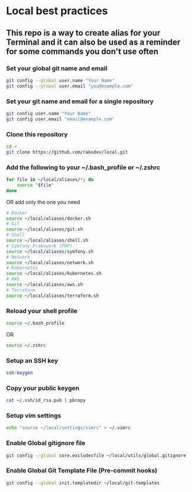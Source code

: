 # Local best practices

## This repo is a way to create alias for your Terminal and it can also be used as a reminder for some commands you don't use often

### Set your global git name and email

```bash
git config --global user.name "Your Name"
git config --global user.email "you@example.com"
```

### Set your git name and email for a single repository

```bash
git config user.name "Your Name"
git config user.email "email@example.com"
```

### Clone this repository

```bash
cd ~
git clone https://github.com/rakodev/local.git
```

### Add the following to your ~/.bash_profile or ~/.zshrc

```bash
for file in ~/local/aliases/*; do
    source "$file"
done
```

OR add only the one you need

```bash
# Docker
source ~/local/aliases/docker.sh
# Git
source ~/local/aliases/git.sh
# Shell
source ~/local/aliases/shell.sh
# Symfony Framework (PHP)
source ~/local/aliases/symfony.sh
# Network
source ~/local/aliases/network.sh
# Kubernetes
source ~/local/aliases/kubernetes.sh
# AWS
source ~/local/aliases/aws.sh
# Terraform
source ~/local/aliases/terraform.sh  
```

### Reload your shell profile

```bash
source ~/.bash_profile
```

OR

```bash
source ~/.zshrc
```

### Setup an SSH key

```bash
ssh-keygen
```

### Copy your public keygen

```bash
cat ~/.ssh/id_rsa.pub | pbcopy
```

### Setup vim settings

```bash
echo "source ~/local/settings/vimrc" > ~/.vimrc
```

### Enable Global gitignore file

```bash
git config --global core.excludesfile ~/local/utils/global.gitignore
```

### Enable Global Git Template File (Pre-commit hooks)

```bash
git config --global init.templatedir ~/local/git-templates
```
